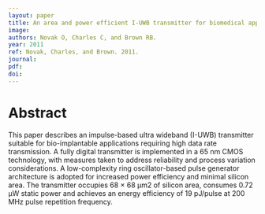 ```yaml
---
layout: paper
title: An area and power efficient I-UWB transmitter for biomedical applications implemented in 65 nm CMOS technology
image:
authors: Novak O, Charles C, and Brown RB.
year: 2011
ref: Novak, Charles, and Brown. 2011.
journal: 
pdf: 
doi: 
---
```


# Abstract
This paper describes an impulse-based ultra wideband (I-UWB) transmitter suitable for bio-implantable applications requiring high data rate transmission. A fully digital transmitter is implemented in a 65 nm CMOS technology, with measures taken to address reliability and process variation considerations. A low-complexity ring oscillator-based pulse generator architecture is adopted for increased power efficiency and minimal silicon area. The transmitter occupies 68 × 68 μm2 of silicon area, consumes 0.72 μW static power and achieves an energy efficiency of 19 pJ/pulse at 200 MHz pulse repetition frequency.

